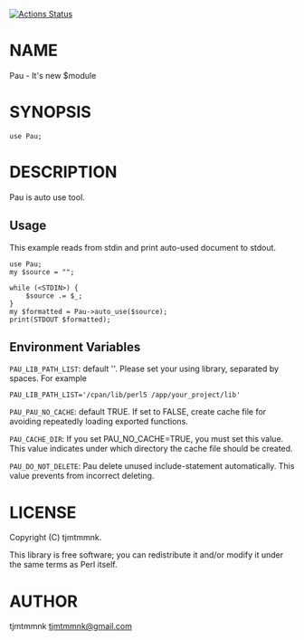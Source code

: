 [![Actions Status](https://github.com/tjmtmmnk/pau/actions/workflows/ci.yml/badge.svg)](https://github.com/tjmtmmnk/pau/actions)
# NAME

Pau - It's new $module

# SYNOPSIS

    use Pau;

# DESCRIPTION

Pau is auto use tool.

## Usage
This example reads from stdin and print auto-used document to stdout.

    use Pau;
    my $source = "";

    while (<STDIN>) {
        $source .= $_;
    }
    my $formatted = Pau->auto_use($source);
    print(STDOUT $formatted);

## Environment Variables
`PAU_LIB_PATH_LIST`: default ''. Please set your using library, separated by spaces.
For example

    PAU_LIB_PATH_LIST='/cpan/lib/perl5 /app/your_project/lib'

`PAU_PAU_NO_CACHE`: default TRUE. If set to FALSE, create cache file for avoiding repeatedly loading exported functions.

`PAU_CACHE_DIR`: If you set PAU\_NO\_CACHE=TRUE, you must set this value. This value indicates under which directory the cache file should be created.

`PAU_DO_NOT_DELETE`: Pau delete unused include-statement automatically. This value prevents from incorrect deleting.

# LICENSE

Copyright (C) tjmtmmnk.

This library is free software; you can redistribute it and/or modify
it under the same terms as Perl itself.

# AUTHOR

tjmtmmnk <tjmtmmnk@gmail.com>
